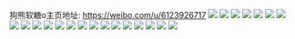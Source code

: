 狗熊软糖o主页地址: https://weibo.com/u/6123926717 
![](https://wx4.sinaimg.cn/mw2000/006Grn5zly1h9ctbgjkacj30zk0k0789.jpg) 
![](https://wx4.sinaimg.cn/mw2000/006Grn5zly1h8hvpirc6hj30wi0e60tf.jpg) 
![](https://wx4.sinaimg.cn/mw2000/006Grn5zly1h8a42n6a2qj31sy0u0n8a.jpg) 
![](https://wx4.sinaimg.cn/mw2000/006Grn5zly1h70bwne1zbj30u0190wlt.jpg) 
![](https://wx4.sinaimg.cn/mw2000/006Grn5zly1h70bwmzfdqj30u017ljx7.jpg) 
![](https://wx4.sinaimg.cn/mw2000/006Grn5zly1h70bwnvzd9j30u0190q4a.jpg) 
![](https://wx4.sinaimg.cn/mw2000/006Grn5zly1h6awamiz0zj30u00u0js6.jpg) 
![](https://wx4.sinaimg.cn/mw2000/006Grn5zly1h6awamyu22j30u00u1adu.jpg) 
![](https://wx4.sinaimg.cn/mw2000/006Grn5zly1h5wtqiohy2j30u00u0tda.jpg) 
![](https://wx4.sinaimg.cn/mw2000/006Grn5zly1h5wtqiyefrj30u00u0gmg.jpg) 
![](https://wx4.sinaimg.cn/mw2000/006Grn5zly1h5wtqidck4j30u00u0td9.jpg) 
![](https://wx4.sinaimg.cn/mw2000/006Grn5zly1h53t0itnr1j30zk15dwo5.jpg) 
![](https://wx4.sinaimg.cn/mw2000/006Grn5zly1h53t0rwd9gj31o01o0kjl.jpg) 
![](https://wx4.sinaimg.cn/mw2000/006Grn5zly1h53t0asl29j3280280b2a.jpg) 
![](https://wx4.sinaimg.cn/mw2000/006Grn5zly1h4yy4dwzxkj30xc2jpkjl.jpg) 
![](https://wx4.sinaimg.cn/mw2000/006Grn5zly1h4s37wypr1j30wi0d30u8.jpg) 
![](https://wx4.sinaimg.cn/mw2000/006Grn5zly1h4nh26ukv0j30qo0rw3zx.jpg) 
![](https://wx4.sinaimg.cn/mw2000/006Grn5zly1h4mp5efv02j30wi17basq.jpg) 
![](https://wx4.sinaimg.cn/mw2000/006Grn5zly1h4ivcxd9xuj30u011etd4.jpg) 
![](https://wx4.sinaimg.cn/mw2000/006Grn5zly1h4ivcxv9z2j30u013wdk1.jpg) 
![](https://wx4.sinaimg.cn/mw2000/006Grn5zly1h4ivcydywjj30u013y78h.jpg) 
![](https://wx4.sinaimg.cn/mw2000/006Grn5zly1h4ivcwdj5pj30u012itcq.jpg) 
